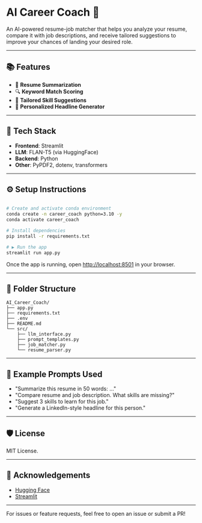 # AI Career Coach 🚀

An AI-powered resume-job matcher that helps you analyze your resume, compare it with job descriptions, and receive tailored suggestions to improve your chances of landing your desired role.

---

## 📚 Features

* 📄 **Resume Summarization**
* 🔍 **Keyword Match Scoring**
* 🧠 **Tailored Skill Suggestions**
* 💼 **Personalized Headline Generator**

---

## 🚀 Tech Stack

* **Frontend**: Streamlit
* **LLM**: FLAN-T5 (via HuggingFace)
* **Backend**: Python
* **Other**: PyPDF2, dotenv, transformers

---

## ⚙️ Setup Instructions

```bash

# Create and activate conda environment
conda create -n career_coach python=3.10 -y
conda activate career_coach

# Install dependencies
pip install -r requirements.txt

# ▶️ Run the app
streamlit run app.py
```

Once the app is running, open [http://localhost:8501](http://localhost:8501) in your browser.

---

## 🔧 Folder Structure

```
AI_Career_Coach/
├── app.py
├── requirements.txt
├── .env
├── README.md
└── src/
    ├── llm_interface.py
    ├── prompt_templates.py
    ├── job_matcher.py
    └── resume_parser.py
```

---

## 🚀 Example Prompts Used

* "Summarize this resume in 50 words: ..."
* "Compare resume and job description. What skills are missing?"
* "Suggest 3 skills to learn for this job."
* "Generate a LinkedIn-style headline for this person."

---

## 🛡️ License

MIT License.

---

## 🙌 Acknowledgements

* [Hugging Face](https://huggingface.co/)
* [Streamlit](https://streamlit.io/)


---

For issues or feature requests, feel free to open an issue or submit a PR!
